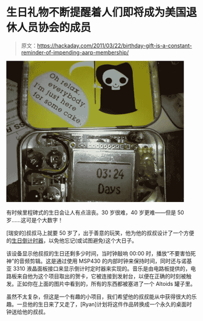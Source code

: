 # 生日礼物不断提醒着人们即将成为美国退休人员协会的成员

> 原文：<https://hackaday.com/2011/03/22/birthday-gift-is-a-constant-reminder-of-impending-aarp-membership/>

![birthday_countdown_timer](img/80eed1133c7ab339ff9762e30ce7b9b2.png "birthday_countdown_timer")

有时候里程碑式的生日会让人有点沮丧。30 岁很难，40 岁更难——但是 50 岁……这可是个大数字！

[瑞安的]叔叔马上就要 50 岁了，出于善意的玩笑，他为他的叔叔设计了一个方便的[生日倒计时器](http://tophathacker.com/?p=40)，以免他忘记(或试图避免)这个大日子。

该设备显示他叔叔的生日还剩多少时间，当时钟敲响 00:00 时，播放“不要害怕死神”的音频剪辑。这是通过使用 MSP430 的内部时钟来保持时间，同时还与诺基亚 3310 液晶面板接口来显示倒计时定时器来实现的。音乐是由电路板提供的，电路板来自他为这个项目取出的贺卡，它被连接到发射台，以便在正确的时刻被触发。正如你在上面的图片中看到的，所有的东西都被塞进了一个 Altoids 罐子里。

虽然不太复杂，但这是一个有趣的小项目，我们希望他的叔叔能从中获得很大的乐趣。一旦他的生日来了又走了，[Ryan]计划将这件作品转换成一个永久的桌面时钟送给他的叔叔。
